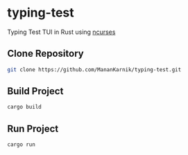# typing-test
Typing Test TUI in Rust using [ncurses](https://crates.io/crates/ncurses)

## Clone Repository
```sh
git clone https://github.com/MananKarnik/typing-test.git
```
## Build Project
```sh
cargo build
```
## Run Project
```sh
cargo run
```
